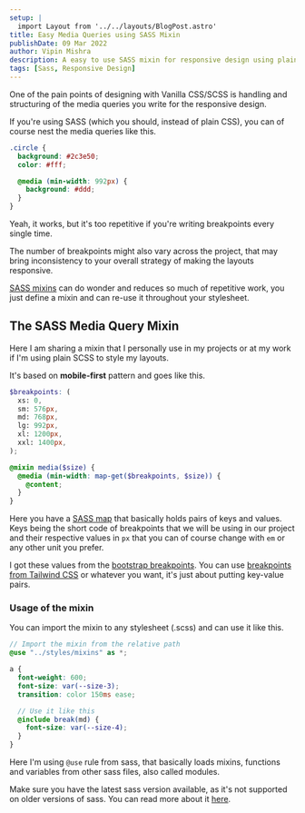 ```yaml
---
setup: |
  import Layout from '../../layouts/BlogPost.astro'
title: Easy Media Queries using SASS Mixin
publishDate: 09 Mar 2022
author: Vipin Mishra
description: A easy to use SASS mixin for responsive design using plain sass/scss.
tags: [Sass, Responsive Design]
---
```


One of the pain points of designing with Vanilla CSS/SCSS is handling and structuring of the media queries you write for the responsive design.

If you're using SASS (which you should, instead of plain CSS), you can of course nest the media queries like this.

```scss
.circle {
  background: #2c3e50;
  color: #fff;

  @media (min-width: 992px) {
    background: #ddd;
  }
}
```

Yeah, it works, but it's too repetitive if you're writing breakpoints every single time.

The number of breakpoints might also vary across the project, that may bring inconsistency to your overall strategy of making the layouts responsive.

[SASS mixins](https://sass-lang.com/documentation/at-rules/mixin) can do wonder and reduces so much of repetitive work, you just define a mixin and can re-use it throughout your stylesheet.

## The SASS Media Query Mixin

Here I am sharing a mixin that I personally use in my projects or at my work if I'm using plain SCSS to style my layouts.

It's based on **mobile-first** pattern and goes like this.

```scss
$breakpoints: (
  xs: 0,
  sm: 576px,
  md: 768px,
  lg: 992px,
  xl: 1200px,
  xxl: 1400px,
);

@mixin media($size) {
  @media (min-width: map-get($breakpoints, $size)) {
    @content;
  }
}
```

Here you have a [SASS map](https://sass-lang.com/documentation/values/maps) that basically holds pairs of keys and values. Keys being the short code of breakpoints that we will be using in our project and their respective values in `px` that you can of course change with `em` or any other unit you prefer.

I got these values from the [bootstrap breakpoints](https://getbootstrap.com/docs/5.1/layout/breakpoints/). You can use [breakpoints from Tailwind CSS](https://tailwindcss.com/docs/responsive-design) or whatever you want, it's just about putting key-value pairs.

### Usage of the mixin

You can import the mixin to any stylesheet (.scss) and can use it like this.

```scss
// Import the mixin from the relative path
@use "../styles/mixins" as *;

a {
  font-weight: 600;
  font-size: var(--size-3);
  transition: color 150ms ease;

  // Use it like this
  @include break(md) {
    font-size: var(--size-4);
  }
}
```

Here I'm using `@use` rule from sass, that basically loads mixins, functions and variables from other sass files, also called modules.

Make sure you have the latest sass version available, as it's not supported on older versions of sass. You can read more about it [here](https://sass-lang.com/documentation/at-rules/use).
